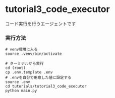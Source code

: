 # tutorial3_code_executor

コード実行を行うエージェントです

### 実行方法
```
# venv環境に入る
source .venv/bin/activate

# ターミナルから実行
cd (root)
cp .env.template .env
# .envを自分で用意した値に設定する
source .env
cd tutorials/tutorial3_code_executor
python main.py
```
